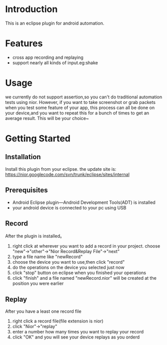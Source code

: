 # Introduction #

This is an eclipse plugin for android automation.

# Features #

  * cross app recording and replaying
  * support nearly all kinds of input.eg:shake


# Usage #

we currently do not support assertion,so you can't do traditional automation tests using nior. However, if you want to take screenshot or grab packets when you test some feature of your app, this process can all be done on your device,and you want to repeat this for a bunch of times to get an average result. This will be your choice~

# Getting Started #

## Installation ##

Install this plugin from your eclipse. the update site is:
https://nior.googlecode.com/svn/trunk/eclipse/sites/internal

## Prerequisites ##

  * Android Eclipse plugin—Android Development Tools(ADT) is installed
  * your android device is connected to your pc using USB


## Record ##

After the plugin is installed。
  1. right click at wherever you want to add a record in your project. choose "new"->"other"->"Nior Record&Replay File"->"next"
  1. type a file name like "newRecord"
  1. choose the device you want to use,then click "record"
  1. do the operations on the device you selected just now
  1. click "stop" button on eclipse when you finished your operations
  1. click "finish" and a file named "newRecord.nior" will be created at the position you were earlier

## Replay ##

After you have a least one record file
  1. right click a record file(file extension is nior)
  1. click "Nior"->"replay"
  1. enter a number how many times you want to replay your record
  1. click "OK" and you will see your device replays as you orderd